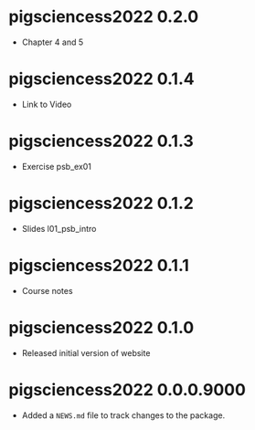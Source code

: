 # pigsciencess2022 0.2.0

* Chapter 4 and 5

# pigsciencess2022 0.1.4

* Link to Video

# pigsciencess2022 0.1.3

* Exercise psb_ex01

# pigsciencess2022 0.1.2

* Slides l01_psb_intro

# pigsciencess2022 0.1.1

* Course notes

# pigsciencess2022 0.1.0

* Released initial version of website

# pigsciencess2022 0.0.0.9000

* Added a `NEWS.md` file to track changes to the package.
